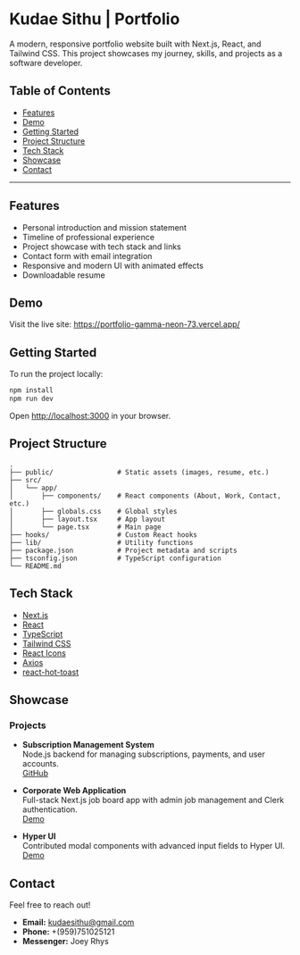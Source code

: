 # Kudae Sithu | Portfolio

A modern, responsive portfolio website built with Next.js, React, and Tailwind CSS. This project showcases my journey, skills, and projects as a software developer.

## Table of Contents

- [Features](#features)
- [Demo](#demo)
- [Getting Started](#getting-started)
- [Project Structure](#project-structure)
- [Tech Stack](#tech-stack)
- [Showcase](#showcase)
- [Contact](#contact)

---

## Features

- Personal introduction and mission statement
- Timeline of professional experience
- Project showcase with tech stack and links
- Contact form with email integration
- Responsive and modern UI with animated effects
- Downloadable resume

## Demo

Visit the live site: https://portfolio-gamma-neon-73.vercel.app/

## Getting Started

To run the project locally:

```bash
npm install
npm run dev
```

Open [http://localhost:3000](http://localhost:3000) in your browser.

## Project Structure

```
.
├── public/                # Static assets (images, resume, etc.)
├── src/
│   └── app/
│       ├── components/    # React components (About, Work, Contact, etc.)
│       ├── globals.css    # Global styles
│       ├── layout.tsx     # App layout
│       └── page.tsx       # Main page
├── hooks/                 # Custom React hooks
├── lib/                   # Utility functions
├── package.json           # Project metadata and scripts
├── tsconfig.json          # TypeScript configuration
└── README.md
```

## Tech Stack

- [Next.js](https://nextjs.org/)
- [React](https://react.dev/)
- [TypeScript](https://www.typescriptlang.org/)
- [Tailwind CSS](https://tailwindcss.com/)
- [React Icons](https://react-icons.github.io/react-icons/)
- [Axios](https://axios-http.com/)
- [react-hot-toast](https://react-hot-toast.com/)

## Showcase

### Projects

- **Subscription Management System**  
  Node.js backend for managing subscriptions, payments, and user accounts.  
  [GitHub](https://github.com/kudae3/Subscription-tracker)

- **Corporate Web Application**  
  Full-stack Next.js job board app with admin job management and Clerk authentication.  
  [Demo](https://youtu.be/7fTBW_BLmHM?si=qBGzzJhFgb57-mnw)

- **Hyper UI**  
  Contributed modal components with advanced input fields to Hyper UI.  
  [Demo](https://www.hyperui.dev/components/application/modals)

## Contact

Feel free to reach out!

- **Email:** [kudaesithu@gmail.com](mailto:kudaesithu@gmail.com)
- **Phone:** +(959)751025121
- **Messenger:** Joey Rhys
